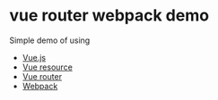 # vue router webpack demo
Simple demo of using

 - [Vue.js](https://github.com/yyx990803/vue)
 - [Vue resource](https://github.com/vuejs/vue-resource)
 - [Vue router](https://github.com/vuejs/vue-router)
 - [Webpack](https://github.com/webpack/webpack)